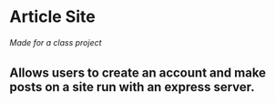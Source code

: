 # Article Site

###### Made for a class project

## Allows users to create an account and make posts on a site run with an express server.